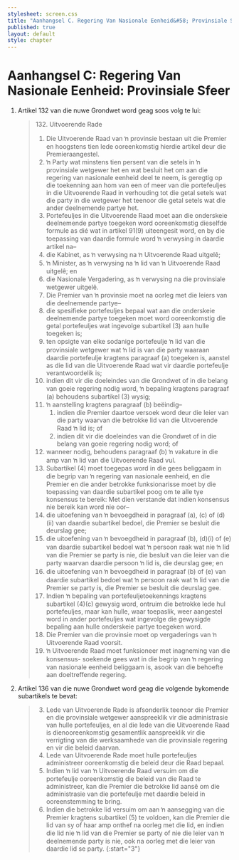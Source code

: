 ```yaml
---
stylesheet: screen.css
title: "Aanhangsel C. Regering Van Nasionale Eenheid&#58; Provinsiale Sfeer"
published: true
layout: default
style: chapter
---
```


# Aanhangsel C: Regering Van Nasionale Eenheid: Provinsiale Sfeer

1.	Artikel 132 van die nuwe Grondwet word geag soos volg te lui:

	> 132\. Uitvoerende Rade
	> 
	> 1.	Die Uitvoerende Raad van ŉ provinsie bestaan uit die Premier en hoogstens tien lede ooreenkomstig hierdie artikel deur die Premieraangestel.
	> 2.	ŉ Party wat minstens tien persent van die setels in ŉ provinsiale wetgewer het en wat besluit het om aan die regering van nasionale eenheid deel te neem, is geregtig op die toekenning aan hom van een of meer van die portefeuljes in die Uitvoerende Raad in verhouding tot die getal setels wat die party in die wetgewer het teenoor die getal setels wat die ander deelnemende partye het.
	> 3.	Portefeuljes in die Uitvoerende Raad moet aan die onderskeie deelnemende partye toegeken word ooreenkomstig dieselfde formule as dié wat in artikel 91(9) uiteengesit word, en by die toepassing van daardie formule word ŉ verwysing in daardie artikel na–
	>	1.	die Kabinet, as ŉ verwysing na ŉ Uitvoerende Raad uitgelê;
	>	1.	ŉ Minister, as ŉ verwysing na ŉ lid van ŉ Uitvoerende Raad uitgelê; en
	>	1.	die Nasionale Vergadering, as ŉ verwysing na die provinsiale wetgewer uitgelê.
	> 4.	Die Premier van ŉ provinsie moet na oorleg met die leiers van die deelnemende partye–
	>	1.	die spesifieke portefeuljes bepaal wat aan die onderskeie deelnemende partye toegeken moet word ooreenkomstig die getal portefeuljes wat ingevolge subartikel (3) aan hulle toegeken is;
	>	1.	ten opsigte van elke sodanige portefeulje ŉ lid van die provinsiale wetgewer wat ŉ lid is van die party waaraan daardie portefeulje kragtens paragraaf (a) toegeken is, aanstel as die lid van die Uitvoerende Raad wat vir daardie portefeulje verantwoordelik is;
	>	1.	indien dit vir die doeleindes van die Grondwet of in die belang van goeie regering nodig word, ŉ bepaling kragtens paragraaf (a)        behoudens subartikel (3) wysig;
	>	1.	ŉ aanstelling kragtens paragraaf (b) beëindig–
	>		1.	indien die Premier daartoe versoek word deur die leier van die party waarvan die betrokke lid van die Uitvoerende Raad ŉ lid is; of
	>		1.	indien dit vir die doeleindes van die Grondwet of in die belang van goeie regering nodig word; of
	>	1.	wanneer nodig, behoudens paragraaf (b) ŉ vakature in die amp van ŉ lid van die Uitvoerende Raad vul.
	> 5.	Subartikel (4) moet toegepas word in die gees beliggaam in die begrip van ŉ regering van nasionale eenheid, en die Premier en die ander betrokke funksionarisse moet by die toepassing van daardie subartikel poog om te alle tye konsensus te bereik: Met dien verstande dat indien konsensus nie bereik kan word nie oor–
	>	1.	die uitoefening van ŉ bevoegdheid in paragraaf (a), (c) of (d)(ii) van daardie subartikel bedoel, die Premier se besluit die deurslag gee;
	>	1.	die uitoefening van ŉ bevoegdheid in paragraaf (b), (d)(i) of (e)    van daardie subartikel bedoel wat ŉ persoon raak wat nie ŉ lid van die Premier se party is nie, die besluit van die leier van die party waarvan daardie persoon ŉ lid is, die deurslag gee; en
	>	1.	die uitoefening van ŉ bevoegdheid in paragraaf (b) of (e) van daardie subartikel bedoel wat ŉ persoon raak wat ŉ lid van die Premier se party is, die Premier se besluit die deurslag gee.
	> 6.	Indien ŉ bepaling van portefeuljetoekennings kragtens subartikel (4)(c) gewysig word, ontruim die betrokke lede hul portefeuljes, maar kan hulle, waar toepaslik, weer aangestel word in ander portefeuljes wat ingevolge die gewysigde bepaling aan hulle onderskeie partye toegeken word.
	> 7.	Die Premier van die provinsie moet op vergaderings van ŉ Uitvoerende Raad voorsit.
	> 8.	ŉ Uitvoerende Raad moet funksioneer met inagneming van die konsensus- soekende gees wat in die begrip van ŉ regering van nasionale eenheid beliggaam is, asook van die behoefte aan doeltreffende regering.

2.	Artikel 136 van die nuwe Grondwet word geag die volgende bykomende subartikels te bevat:

	> 3.	Lede van Uitvoerende Rade is afsonderlik teenoor die Premier en die provinsiale wetgewer aanspreeklik vir die administrasie van hulle portefeuljes, en al die lede van die Uitvoerende Raad is dienooreenkomstig gesamentlik aanspreeklik vir die verrigting van die werksaamhede van die provinsiale regering en vir die beleid daarvan.
	> 4.	Lede van Uitvoerende Rade moet hulle portefeuljes administreer ooreenkomstig die beleid deur die Raad bepaal.
	> 5.	Indien ŉ lid van ŉ Uitvoerende Raad versuim om die portefeulje ooreenkomstig die beleid van die Raad te administreer, kan die Premier die betrokke lid aansê om die administrasie van die portefeulje met daardie beleid in ooreenstemming te bring.
	> 6.	Indien die betrokke lid versuim om aan ŉ aansegging van die Premier kragtens subartikel (5) te voldoen, kan die Premier die lid van sy of haar amp onthef na oorleg met die lid, en indien die lid nie ŉ    lid van die Premier se party of nie die leier van ŉ deelnemende party is nie, ook na oorleg met die leier van daardie lid se party.
	> {:start="3"}
